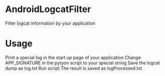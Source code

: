 # AndroidLogcatFilter
Filter logcat information by your application

# Usage
Print a special log in the start up page of your application
Change APP_SIGNATURE in the pytyon script to your special string
Save the logcat dump as log.txt
Run script
The result is saved as logProcessed.txt
